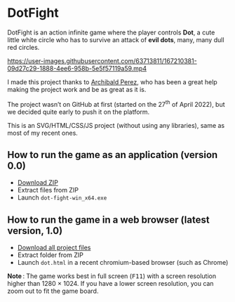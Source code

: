 # DotFight
DotFight is an action infinite game where the player controls **Dot**, a cute little white circle who has to survive an attack of **evil dots**, many, many dull red circles.

https://user-images.githubusercontent.com/63713811/167210381-09d27c29-1888-4ee6-958b-5e5f57119a59.mp4

I made this project thanks to [Archibald Perez](https://github.com/Archibald-Perez), who has been a great help making the project work and be as great as it is.

The project wasn’t on GitHub at first (started on the 27<sup>th</sup> of April 2022), but we decided quite early to push it on the platform.

This is an SVG/HTML/CSS/JS project (without using any libraries), same as most of my recent ones.

## How to run the game as an application (version 0.0)
- [Download ZIP](https://github.com/BarryCap/DotFight/releases/download/v0.0/dot-fight-win_x64.zip)
- Extract files from ZIP
- Launch `dot-fight-win_x64.exe`

## How to run the game in a web browser (latest version, 1.0)
- [Download all project files](https://github.com/BarryCap/DotFight/archive/refs/heads/main.zip)
- Extract folder from ZIP
- Launch `dot.html` in a recent chromium-based browser (such as Chrome)

**Note** :
The game works best in full screen (<kbd>F11</kbd>) with a screen resolution higher than 1280 × 1024. If you have a lower screen resolution, you can zoom out to fit the game board.
